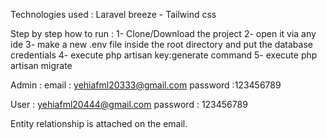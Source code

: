 Technologies used : Laravel breeze - Tailwind css

Step by step how to run :
1- Clone/Download the project
2- open it via any ide
3- make a new .env file inside the root directory and put the database credentials
4- execute php artisan key:generate command
5- execute php artisan migrate




Admin : 
email : yehiafml20333@gmail.com
password :123456789

User : yehiafml20444@gmail.com
password : 123456789

Entity relationship is attached on the email.
